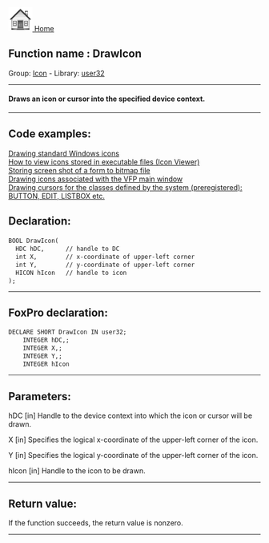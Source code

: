 [<img src="../../images/home.png"> Home ](https://github.com/VFPX/Win32API)  

## Function name : DrawIcon
Group: [Icon](../../functions_group.md#Icon)  -  Library: [user32](../../Libraries.md#user32)  
***  


#### Draws an icon or cursor into the specified device context.
***  


## Code examples:
[Drawing standard Windows icons](../../samples/sample_112.md)  
[How to view icons stored in executable files (Icon Viewer)](../../samples/sample_113.md)  
[Storing screen shot of a form to bitmap file](../../samples/sample_187.md)  
[Drawing icons associated with the VFP main window](../../samples/sample_202.md)  
[Drawing cursors for the classes defined by the system (preregistered): BUTTON, EDIT, LISTBOX etc.](../../samples/sample_203.md)  

## Declaration:
```foxpro  
BOOL DrawIcon(
  HDC hDC,      // handle to DC
  int X,        // x-coordinate of upper-left corner
  int Y,        // y-coordinate of upper-left corner
  HICON hIcon   // handle to icon
);  
```  
***  


## FoxPro declaration:
```foxpro  
DECLARE SHORT DrawIcon IN user32;
	INTEGER hDC,;
	INTEGER X,;
	INTEGER Y,;
	INTEGER hIcon  
```  
***  


## Parameters:
hDC 
[in] Handle to the device context into which the icon or cursor will be drawn. 

X 
[in] Specifies the logical x-coordinate of the upper-left corner of the icon. 

Y 
[in] Specifies the logical y-coordinate of the upper-left corner of the icon. 

hIcon 
[in] Handle to the icon to be drawn.  
***  


## Return value:
If the function succeeds, the return value is nonzero.  
***  

